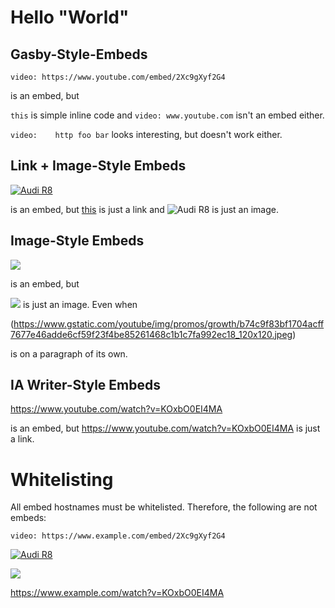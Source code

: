 # Hello "World"

## Gasby-Style-Embeds

`video: https://www.youtube.com/embed/2Xc9gXyf2G4`

is an embed, but

`this` is simple inline code and `video: www.youtube.com` isn't an embed either.

`video:    http foo bar` looks interesting, but doesn't work either.

## Link + Image-Style Embeds

[![Audi R8](http://img.youtube.com/vi/KOxbO0EI4MA/0.jpg)](https://www.youtube.com/watch?v=KOxbO0EI4MA "Audi R8")

is an embed, but [this](https://www.youtube.com/watch?v=KOxbO0EI4MA "Audi R8") is just a link and ![Audi R8](http://img.youtube.com/vi/KOxbO0EI4MA/0.jpg) is just an image.

## Image-Style Embeds

![](https://www.youtube.com/watch?v=KOxbO0EI4MA)

is an embed, but 

![](https://www.gstatic.com/youtube/img/promos/growth/b74c9f83bf1704acff7677e46adde6cf59f23f4be85261468c1b1c7fa992ec18_120x120.jpeg) is just an image. Even when 

(https://www.gstatic.com/youtube/img/promos/growth/b74c9f83bf1704acff7677e46adde6cf59f23f4be85261468c1b1c7fa992ec18_120x120.jpeg)

is on a paragraph of its own.

## IA Writer-Style Embeds

https://www.youtube.com/watch?v=KOxbO0EI4MA

is an embed, but https://www.youtube.com/watch?v=KOxbO0EI4MA is just a link.

# Whitelisting

All embed hostnames must be whitelisted. Therefore, the following are not embeds:

`video: https://www.example.com/embed/2Xc9gXyf2G4`

[![Audi R8](http://img.youtube.com/vi/KOxbO0EI4MA/0.jpg)](https://www.example.com/watch?v=KOxbO0EI4MA "Audi R8")

![](https://www.example.com/watch?v=KOxbO0EI4MA)

https://www.example.com/watch?v=KOxbO0EI4MA